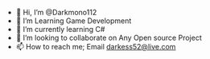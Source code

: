 - 👋 Hi, I’m @Darkmono112
- 👀 I’m Learning Game Development 
- 🌱 I’m currently learning C#
- 💞️ I’m looking to collaborate on Any Open source Project 
- 📫 How to reach me; Email darkess52@live.com

<!---
Darkmono112/Darkmono112 is a ✨ special ✨ repository because its `README.md` (this file) appears on your GitHub profile.
You can click the Preview link to take a look at your changes.
--->
